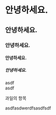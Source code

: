 # 안녕하세요.
## 안녕하세요.
### 안녕하세요.
#### 안녕하세요.
##### 안녕하세요.

asdf <br>
asdf

과일의 항목




asdfasdwerdfsasdfsdf